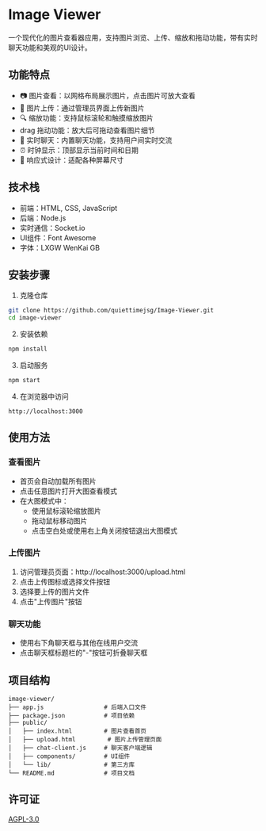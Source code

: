 # Image Viewer

一个现代化的图片查看器应用，支持图片浏览、上传、缩放和拖动功能，带有实时聊天功能和美观的UI设计。

## 功能特点
- 📷 图片查看：以网格布局展示图片，点击图片可放大查看
- 🚀 图片上传：通过管理员界面上传新图片
- 🔍 缩放功能：支持鼠标滚轮和触摸缩放图片
-  drag 拖动功能：放大后可拖动查看图片细节
- 💬 实时聊天：内置聊天功能，支持用户间实时交流
- ⏰ 时钟显示：顶部显示当前时间和日期
- 📱 响应式设计：适配各种屏幕尺寸

## 技术栈
- 前端：HTML, CSS, JavaScript
- 后端：Node.js
- 实时通信：Socket.io
- UI组件：Font Awesome
- 字体：LXGW WenKai GB

## 安装步骤

1. 克隆仓库
```bash
git clone https://github.com/quiettimejsg/Image-Viewer.git
cd image-viewer
```

2. 安装依赖
```bash
npm install
```

3. 启动服务
```bash
npm start
```

4. 在浏览器中访问
```
http://localhost:3000
```

## 使用方法

### 查看图片
- 首页会自动加载所有图片
- 点击任意图片打开大图查看模式
- 在大图模式中：
  - 使用鼠标滚轮缩放图片
  - 拖动鼠标移动图片
  - 点击空白处或使用右上角关闭按钮退出大图模式

### 上传图片
1. 访问管理员页面：http://localhost:3000/upload.html
2. 点击上传图标或选择文件按钮
3. 选择要上传的图片文件
4. 点击"上传图片"按钮

### 聊天功能
- 使用右下角聊天框与其他在线用户交流
- 点击聊天框标题栏的"-"按钮可折叠聊天框

## 项目结构
```
image-viewer/
├── app.js                 # 后端入口文件
├── package.json           # 项目依赖
├── public/
│   ├── index.html         # 图片查看首页
│   ├── upload.html         # 图片上传管理页面
│   ├── chat-client.js     # 聊天客户端逻辑
│   ├── components/        # UI组件
│   └── lib/               # 第三方库
└── README.md              # 项目文档
```

## 许可证
[AGPL-3.0](LICENSE)